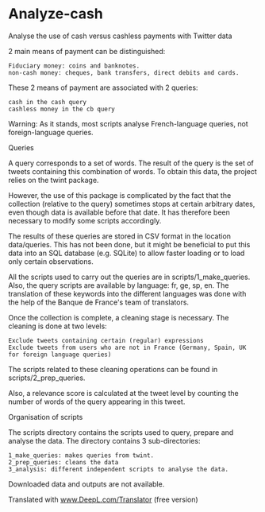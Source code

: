 # Analyze-cash

Analyse the use of cash versus cashless payments with Twitter data 

2 main means of payment can be distinguished:

    Fiduciary money: coins and banknotes.
    non-cash money: cheques, bank transfers, direct debits and cards.

These 2 means of payment are associated with 2 queries:

    cash in the cash query
    cashless money in the cb query

Warning: As it stands, most scripts analyse French-language queries, not foreign-language queries.

Queries

A query corresponds to a set of words. The result of the query is the set of tweets containing this combination of words. To obtain this data, the project relies on the twint package.

However, the use of this package is complicated by the fact that the collection (relative to the query) sometimes stops at certain arbitrary dates, even though data is available before that date. It has therefore been necessary to modify some scripts accordingly.

The results of these queries are stored in CSV format in the location data/queries. This has not been done, but it might be beneficial to put this data into an SQL database (e.g. SQLite) to allow faster loading or to load only certain observations.

All the scripts used to carry out the queries are in scripts/1_make_queries. Also, the query scripts are available by language: fr, ge, sp, en. The translation of these keywords into the different languages was done with the help of the Banque de France's team of translators.

Once the collection is complete, a cleaning stage is necessary. The cleaning is done at two levels:

    Exclude tweets containing certain (regular) expressions
    Exclude tweets from users who are not in France (Germany, Spain, UK for foreign language queries)

The scripts related to these cleaning operations can be found in scripts/2_prep_queries.

Also, a relevance score is calculated at the tweet level by counting the number of words of the query appearing in this tweet.

Organisation of scripts

The scripts directory contains the scripts used to query, prepare and analyse the data. The directory contains 3 sub-directories:

    1_make_queries: makes queries from twint.
    2_prep_queries: cleans the data
    3_analysis: different independent scripts to analyse the data.

Downloaded data and outputs are not available.

Translated with www.DeepL.com/Translator (free version)
